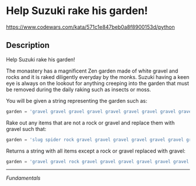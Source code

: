 # Help Suzuki rake his garden!

<https://www.codewars.com/kata/571c1e847beb0a8f8900153d/python>

## Description

Help Suzuki rake his garden!

The monastery has a magnificent Zen garden made of white gravel and rocks and it is raked diligently everyday by the monks. Suzuki having a keen eye is always on the lookout for anything creeping into the garden that must be removed during the daily raking such as insects or moss.

You will be given a string representing the garden such as:

```python
garden = 'gravel gravel gravel gravel gravel gravel gravel gravel gravel rock slug ant gravel gravel snail rock gravel gravel gravel gravel gravel gravel gravel slug gravel ant gravel gravel gravel gravel rock slug gravel gravel gravel gravel gravel snail gravel gravel rock gravel snail slug gravel gravel spider gravel gravel gravel gravel gravel gravel gravel gravel moss gravel gravel gravel snail gravel gravel gravel ant gravel gravel moss gravel gravel gravel gravel snail gravel gravel gravel gravel slug gravel rock gravel gravel rock gravel gravel gravel gravel snail gravel gravel rock gravel gravel gravel gravel gravel spider gravel rock gravel gravel'
```

Rake out any items that are not a rock or gravel and replace them with gravel such that:

```python
garden = 'slug spider rock gravel gravel gravel gravel gravel gravel gravel'
```

Returns a string with all items except a rock or gravel replaced with gravel:

```python
garden = 'gravel gravel rock gravel gravel gravel gravel gravel gravel gravel'
```

---
*Fundamentals*